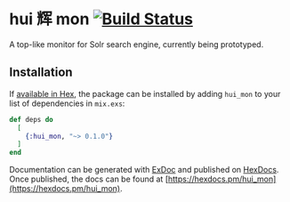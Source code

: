 # hui 辉 mon [![Build Status](https://api.travis-ci.com/boonious/hui_mon.svg?branch=master)](https://travis-ci.com/github/boonious/hui_mon)

A top-like monitor for Solr search engine, currently being prototyped.

## Installation

If [available in Hex](https://hex.pm/docs/publish), the package can be installed
by adding `hui_mon` to your list of dependencies in `mix.exs`:

```elixir
def deps do
  [
    {:hui_mon, "~> 0.1.0"}
  ]
end
```

Documentation can be generated with [ExDoc](https://github.com/elixir-lang/ex_doc)
and published on [HexDocs](https://hexdocs.pm). Once published, the docs can
be found at [https://hexdocs.pm/hui_mon](https://hexdocs.pm/hui_mon).

